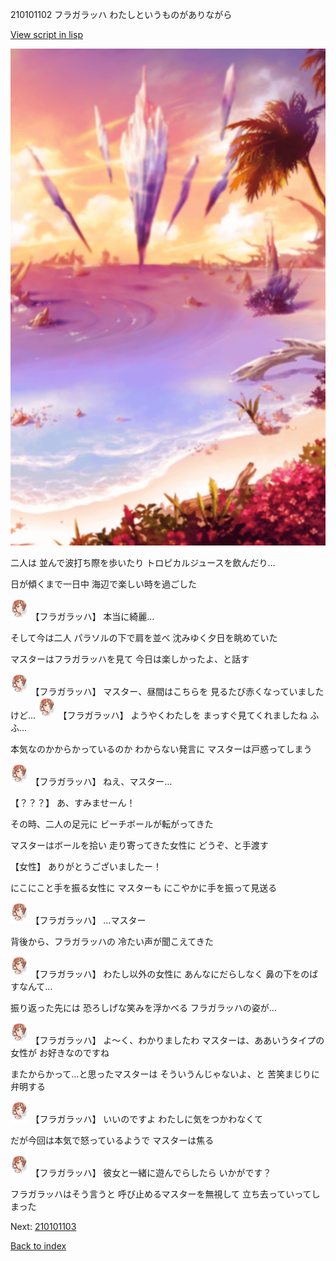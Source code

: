 210101102 フラガラッハ わたしというものがありながら

[View script in lisp](../scripts/210101102.txt)

![sea_beach_evening.png](../images/backgrounds/sea_beach_evening.png)

二人は
並んで波打ち際を歩いたり
トロピカルジュースを飲んだり…

日が傾くまで一日中
海辺で楽しい時を過ごした

<img src="../images/units/2101011.png" alt="2101011.png" height="34"/>
【フラガラッハ】
本当に綺麗…

そして今は二人
パラソルの下で肩を並べ
沈みゆく夕日を眺めていた

マスターはフラガラッハを見て
今日は楽しかったよ、と話す

<img src="../images/units/2101011.png" alt="2101011.png" height="34"/>
【フラガラッハ】
マスター、昼間はこちらを
見るたび赤くなっていましたけど…

<img src="../images/units/2101011.png" alt="2101011.png" height="34"/>
【フラガラッハ】
ようやくわたしを
まっすぐ見てくれましたね
ふふ…

本気なのかからかっているのか
わからない発言に
マスターは戸惑ってしまう

<img src="../images/units/2101011.png" alt="2101011.png" height="34"/>
【フラガラッハ】
ねえ、マスター…

【？？？】
あ、すみませーん！

その時、二人の足元に
ビーチボールが転がってきた

マスターはボールを拾い
走り寄ってきた女性に
どうぞ、と手渡す

【女性】
ありがとうございましたー！

にこにこと手を振る女性に
マスターも
にこやかに手を振って見送る

<img src="../images/units/2101011.png" alt="2101011.png" height="34"/>
【フラガラッハ】
…マスター

背後から、フラガラッハの
冷たい声が聞こえてきた

<img src="../images/units/2101011.png" alt="2101011.png" height="34"/>
【フラガラッハ】
わたし以外の女性に
あんなにだらしなく
鼻の下をのばすなんて…

振り返った先には
恐ろしげな笑みを浮かべる
フラガラッハの姿が…

<img src="../images/units/2101011.png" alt="2101011.png" height="34"/>
【フラガラッハ】
よ～く、わかりましたわ
マスターは、ああいうタイプの女性が
お好きなのですね

またからかって…と思ったマスターは
そういうんじゃないよ、と
苦笑まじりに弁明する

<img src="../images/units/2101011.png" alt="2101011.png" height="34"/>
【フラガラッハ】
いいのですよ
わたしに気をつかわなくて

だが今回は本気で怒っているようで
マスターは焦る

<img src="../images/units/2101011.png" alt="2101011.png" height="34"/>
【フラガラッハ】
彼女と一緒に遊んでらしたら
いかがです？

フラガラッハはそう言うと
呼び止めるマスターを無視して
立ち去っていってしまった

Next: [210101103](210101103.md)

[Back to index](index.md)
